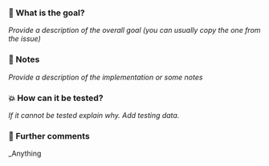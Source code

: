 ### :tophat: What is the goal?

_Provide a description of the overall goal (you can usually copy the one from the issue)_

### :memo: Notes

_Provide a description of the implementation or some notes_

### :boom: How can it be tested?

_If it cannot be tested explain why. Add testing data._

### :speech_balloon: Further comments
_Anything
